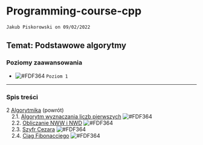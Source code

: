 # Programming-course-cpp

`Jakub Piskorowski on 09/02/2022`

## Temat: Podstawowe algorytmy

### Poziomy zaawansowania

- ![#FDF364](https://via.placeholder.com/15/FDF364/000000?text=+) `Poziom 1`

---

### Spis treści

2 [Algorytmika](../README.md) (powrót) \
&emsp;2.1. [Algorytm wyznaczania liczb pierwszych](2-2-1-liczby-pierwsze/README.md) ![#FDF364](https://via.placeholder.com/15/FDF364/000000?text=+) \
&emsp;2.2. [Obliczanie NWW i NWD](2-2-2-nww-nwd/README.md) ![#FDF364](https://via.placeholder.com/15/FDF364/000000?text=+) \
&emsp;2.3. [Szyfr Cezara](2-2-3-szyfr-cezara/README.md) ![#FDF364](https://via.placeholder.com/15/FDF364/000000?text=+) \
&emsp;2.4. [Ciąg Fibonacciego](2-2-4-ciag-fibonacciego/README.md) ![#FDF364](https://via.placeholder.com/15/FDF364/000000?text=+)
